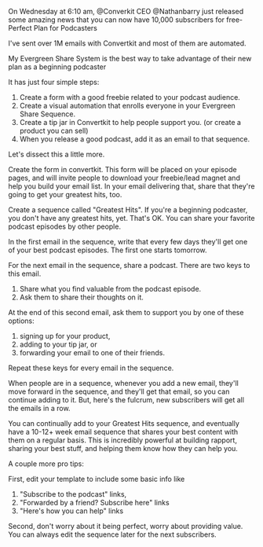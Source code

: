 On Wednesday at 6:10 am, @Converkit  CEO @Nathanbarry just released some amazing news that you can now have 10,000 subscribers for free-Perfect Plan for Podcasters

I've sent over 1M emails with Convertkit and most of them are automated. 

My Evergreen Share System is the best way to take advantage of their new plan as a beginning podcaster

It has just four simple steps: 
1. Create a form with a good freebie related to your podcast audience.
2. Create a visual automation that enrolls everyone in your Evergreen Share Sequence. 
3. Create a tip jar in Convertkit to help people support you. (or create a product you can sell)
4. When you release a good podcast, add it as an email to that sequence. 

Let's dissect this a little more. 

Create the form in convertkit. This form will be placed on your episode pages, and will invite people to download your freebie/lead magnet and help you build your email list. In your email delivering that, share that they're going to get your greatest hits, too. 

Create a sequence called "Greatest Hits". If you're a beginning podcaster, you don't have any greatest hits, yet. That's OK. You can share your favorite podcast episodes by other people. 

In the first email in the sequence, write that every few days they'll get one of your best podcast episodes. The first one starts tomorrow. 

For the next email in the sequence, share a podcast. There are two keys to this email. 
1. Share what you find valuable from the podcast episode. 
2. Ask them to share their thoughts on it. 

At the end of this second email, ask them to support you by one of these options:
1. signing up for your product, 
2. adding to your tip jar, or
3. forwarding your email to one of their friends.

Repeat these keys for every email in the sequence. 

When people are in a sequence, whenever you add a new email, they'll move forward in the sequence, and they'll get that email, so you can continue adding to it. But, here's the fulcrum, new subscribers will get all the emails in a row. 

You can continually add to your Greatest Hits sequence, and eventually have a 10-12+ week email sequence that shares your best content with them on a regular basis. This is incredibly powerful at building rapport, sharing your best stuff, and helping them know how they can help you. 

A couple more pro tips: 

First, edit your template to include some basic info like 
1. "Subscribe to the podcast" links, 
2. "Forwarded by a friend? Subscribe here" links
3. "Here's how you can help" links

Second, don't worry about it being perfect, worry about providing value.  You can always edit the sequence later for the next subscribers.